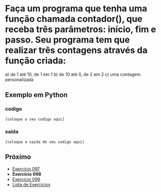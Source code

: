 # Faça um programa que tenha uma função chamada contador(), que receba três parâmetros: início, fim e passo. Seu programa tem que realizar três contagens através da função criada:

a) de 1 até 10, de 1 em 1
b) de 10 até 0, de 2 em 2
c) uma contagem personalizada

## Exemplo em Python

### codigo

``` python
[coloque o seu codigo aqui]
```

### saida

```
[coloque a saida do seu codigo aqui]
```

## Próximo

- [Exercício 097](../../097/python)
- **Exercício 098**
- [Exercício 099](../../099/python)
- [Lista de Exercicios](../../)

